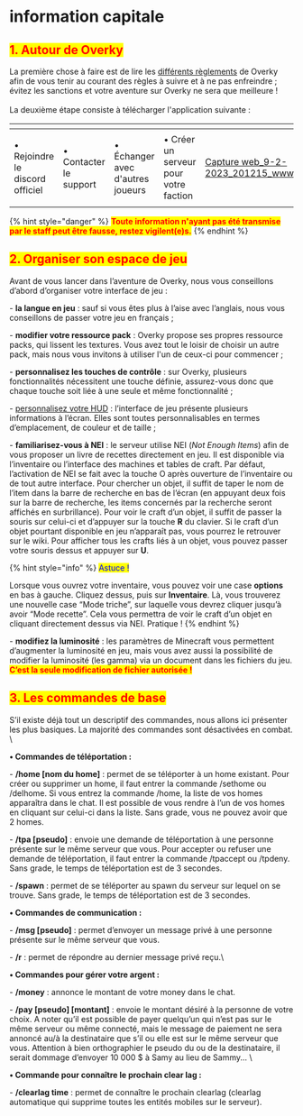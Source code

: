 # information capitale

## <mark style="color:red;">1. Autour de Overky</mark>

La première chose à faire est de lire les [différents règlements](broken-reference) de Overky afin de vous tenir au courant des règles à suivre et à ne pas enfreindre ; évitez les sanctions et votre aventure sur Overky ne sera que meilleure !\
\
La deuxième étape consiste à télécharger l'application suivante :&#x20;

<table data-card-size="large" data-view="cards"><thead><tr><th></th><th></th><th></th><th></th><th data-hidden data-card-cover data-type="files"></th><th data-hidden data-card-target data-type="content-ref"></th></tr></thead><tbody><tr><td><p></p><p>• Rejoindre le discord officiel</p></td><td>• Contacter le support</td><td>• Échanger avec d'autres joueurs</td><td>• Créer un serveur pour votre faction</td><td><a href="../../.gitbook/assets/Capture web_9-2-2023_201215_www.gitbook.com.jpeg">Capture web_9-2-2023_201215_www.gitbook.com.jpeg</a></td><td><a href="https://discord.com/">https://discord.com/</a></td></tr></tbody></table>

{% hint style="danger" %}
<mark style="color:red;">**Toute information n'ayant pas été transmise par le staff peut être fausse, restez vigilent(e)s.**</mark>
{% endhint %}

## <mark style="color:red;">2. Organiser son espace de jeu</mark>

Avant de vous lancer dans l’aventure de Overky, nous vous conseillons d’abord d’organiser votre interface de jeu :&#x20;

\- **la langue en jeu** : sauf si vous êtes plus à l’aise avec l’anglais, nous vous conseillons de passer votre jeu en français ;

\- **modifier votre ressource pack** : Overky propose ses propres ressource packs, qui lissent les textures. Vous avez tout le loisir de choisir un autre pack, mais nous vous invitons à utiliser l'un de ceux-ci pour commencer ;

\- **personnalisez les touches de contrôle** : sur Overky, plusieurs fonctionnalités nécessitent une touche définie, assurez-vous donc que chaque touche soit liée à une seule et même fonctionnalité ;

\- [personnalisez votre HUD](broken-reference) : l’interface de jeu présente plusieurs informations à l’écran. Elles sont toutes personnalisables en termes d’emplacement, de couleur et de taille ;

\- **familiarisez-vous à NEI** : le serveur utilise NEI (_Not Enough Items_) afin de vous proposer un livre de recettes directement en jeu. Il est disponible via l’inventaire ou l’interface des machines et tables de craft. Par défaut, l’activation de NEI se fait avec la touche O après ouverture de l’inventaire ou de tout autre interface. Pour chercher un objet, il suffit de taper le nom de l’item dans la barre de recherche en bas de l’écran (en appuyant deux fois sur la barre de recherche, les items concernés par la recherche seront affichés en surbrillance). Pour voir le craft d’un objet, il suffit de passer la souris sur celui-ci et d’appuyer sur la touche **R** du clavier. Si le craft d’un objet pourtant disponible en jeu n’apparaît pas, vous pourrez le retrouver sur le wiki. Pour afficher tous les crafts liés à un objet, vous pouvez passer votre souris dessus et appuyer sur **U**.

{% hint style="info" %}
<mark style="color:blue;">Astuce !</mark>

Lorsque vous ouvrez votre inventaire, vous pouvez voir une case **options** en bas à gauche. Cliquez dessus, puis sur **Inventaire**. Là, vous trouverez une nouvelle case “Mode triche”, sur laquelle vous devrez cliquer jusqu’à avoir “Mode recette”. Cela vous permettra de voir le craft d’un objet en cliquant directement dessus via NEI. Pratique !
{% endhint %}

\- **modifiez la luminosité** : les paramètres de Minecraft vous permettent d’augmenter la luminosité en jeu, mais vous avez aussi la possibilité de modifier la luminosité (les gamma) via un document dans les fichiers du jeu. <mark style="color:red;"></mark> <mark style="color:red;"></mark><mark style="color:red;">**C’est la seule modification de fichier autorisée !**</mark>

## <mark style="color:red;">3. Les commandes de base</mark>

S’il existe déjà tout un descriptif des commandes, nous allons ici présenter les plus basiques. La majorité des commandes sont désactivées en combat. \


&#x20;   **• Commandes de téléportation :**&#x20;

\- **/home \[nom du home]** : permet de se téléporter à un home existant. Pour créer ou supprimer un home, il faut entrer la commande /sethome ou /delhome. Si vous entrez la commande /home, la liste de vos homes apparaîtra dans le chat. Il est possible de vous rendre à l’un de vos homes en cliquant sur celui-ci dans la liste. Sans grade, vous ne pouvez avoir que 2 homes.

\- **/tpa \[pseudo]** : envoie une demande de téléportation à une personne présente sur le même serveur que vous. Pour accepter ou refuser une demande de téléportation, il faut entrer la commande /tpaccept ou /tpdeny. Sans grade, le temps de téléportation est de 3 secondes.

\- **/spawn** : permet de se téléporter au spawn du serveur sur lequel on se trouve. Sans grade, le temps de téléportation est de 3 secondes.                                                                            &#x20;

**• Commandes de communication :**&#x20;

\- **/msg \[pseudo]** : permet d’envoyer un message privé à une personne présente sur le même serveur que vous.&#x20;

\- **/r** : permet de répondre au dernier message privé reçu.\


&#x20;   **• Commandes pour gérer votre argent :**&#x20;

\- **/money** : annonce le montant de votre money dans le chat.

\- **/pay \[pseudo] \[montant]** : envoie le montant désiré à la personne de votre choix. A noter qu’il est possible de payer quelqu’un qui n’est pas sur le même serveur ou même connecté, mais le message de paiement ne sera annoncé au/à la destinataire que s’il ou elle est sur le même serveur que vous. Attention à bien orthographier le pseudo du ou de la destinataire, il serait dommage d’envoyer 10 000 $ à Samy au lieu de Sammy... \


**• Commande pour connaître le prochain clear lag :**&#x20;

\- **/clearlag time** : permet de connaître le prochain clearlag (clearlag automatique qui supprime toutes les entités mobiles sur le serveur).

